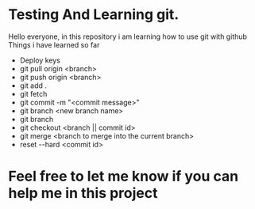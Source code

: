 # Testing And Learning git.

Hello everyone, in this repository i am learning how to use git with github
Things i have learned so far

- Deploy keys
- git pull origin <branch\>
- git push origin <branch\>
- git add .
- git fetch
- git commit -m "<commit message\>"
- git branch <new branch name\>
- git branch
- git checkout <branch || commit id\>
- git merge <branch to merge into the current branch\>
- reset --hard <commit id\>

# Feel free to let me know if you can help me in this project

